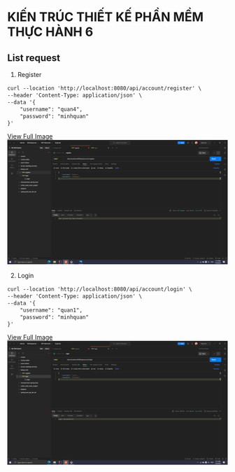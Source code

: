 # KIẾN TRÚC THIẾT KẾ PHẦN MỀM THỰC HÀNH 6
## List request
1. Register
```
curl --location 'http://localhost:8080/api/account/register' \
--header 'Content-Type: application/json' \
--data '{
    "username": "quan4",
    "password": "minhquan"
}'
```
[View Full Image](https://raw.githubusercontent.com/Minhquanzz1002/KTTKPM_TH6/main/demo/register.png)
![Register](https://raw.githubusercontent.com/Minhquanzz1002/KTTKPM_TH6/main/demo/register.png)

2. Login
```
curl --location 'http://localhost:8080/api/account/login' \
--header 'Content-Type: application/json' \
--data '{
    "username": "quan1",
    "password": "minhquan"
}'
```
[View Full Image](https://raw.githubusercontent.com/Minhquanzz1002/KTTKPM_TH6/main/demo/login.png)
![Login](https://raw.githubusercontent.com/Minhquanzz1002/KTTKPM_TH6/main/demo/login.png)
